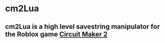 # cm2Lua
## cm2Lua is a high level savestring manipulator for the Roblox game [Circuit Maker 2](https://www.roblox.com/games/6652606416/Circuit-Maker-2)
